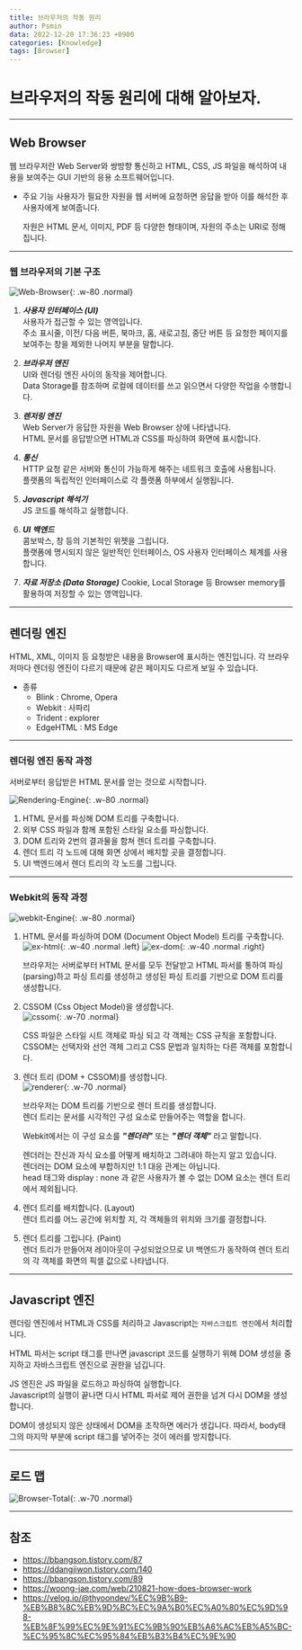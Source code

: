 ```yaml
---
title: 브라우저의 작동 원리
author: Psmin
data: 2022-12-20 17:36:23 +0900
categories: [Knowledge]
tags: [Browser]
---
```


# 브라우저의 작동 원리에 대해 알아보자.

---

## Web Browser

웹 브라우저란 Web Server와 쌍방향 통신하고 HTML, CSS, JS 파일을 해석하여 내용을 보여주는 GUI 기반의 응용 소프트웨어입니다.

- 주요 기능
  사용자가 필요한 자원을 웹 서버에 요청하면 응답을 받아 이를 해석한 후 사용자에게 보여줍니다.

  자원은 HTML 문서, 이미지, PDF 등 다양한 형태이며, 자원의 주소는 URI로 정해집니다.

---

### 웹 브라우저의 기본 구조

![Web-Browser](/assets/img/web-browser.png){: .w-80 .normal}

1. **_사용자 인터페이스 (UI)_**  
   사용자가 접근할 수 있는 영역입니다.  
   주소 표시줄, 이전/ 다음 버튼, 북마크, 홈, 새로고침, 중단 버튼 등 요청한 페이지를 보여주는 창을 제외한 나머지 부분을 말합니다.

2. **_브라우저 엔진_**  
   UI와 렌더링 엔진 사이의 동작을 제어합니다.  
   Data Storage를 참조하며 로컬에 데이터를 쓰고 읽으면서 다양한 작업을 수행합니다.

3. **_렌저링 엔진_**  
   Web Server가 응답한 자원을 Web Browser 상에 나타냅니다.  
   HTML 문서를 응답받으면 HTML과 CSS를 파싱하여 화면에 표시합니다.

4. **_통신_**  
   HTTP 요청 같은 서버와 통신이 가능하게 해주는 네트워크 호출에 사용됩니다.  
   플랫폼의 독립적인 인터페이스로 각 플랫폼 하부에서 실행됩니다.

5. **_Javascript 해석기_**  
   JS 코드를 해석하고 실행합니다.

6. **_UI 백엔드_**  
   콤보박스, 창 등의 기본적인 위젯을 그립니다.  
   플랫폼에 명시되지 않은 일반적인 인터페이스, OS 사용자 인터페이스 체계를 사용합니다.

7. **_자료 저장소 (Data Storage)_**
   Cookie, Local Storage 등 Browser memory를 활용하여 저장할 수 있는 영역입니다.

---

## 렌더링 엔진

HTML, XML, 이미지 등 요청받은 내용을 Browser에 표시하는 엔진입니다.
각 브라우저마다 렌더링 엔진이 다르기 때문에 같은 페이지도 다르게 보일 수 있습니다.

- 종류
  - Blink : Chrome, Opera
  - Webkit : 사파리
  - Trident : explorer
  - EdgeHTML : MS Edge

---

### 렌더링 엔진 동작 과정

서버로부터 응답받은 HTML 문서를 얻는 것으로 시작합니다.

![Rendering-Engine](/assets/img/rendering-engine.png){: .w-80 .normal}

1. HTML 문서를 파싱해 DOM 트리를 구축합니다.
2. 외부 CSS 파일과 함께 포함된 스타일 요소를 파싱합니다.
3. DOM 트리와 2번의 결과물을 함쳐 렌더 트리를 구축합니다.
4. 렌더 트리 각 노드에 대해 화면 상에서 배치할 곳을 결정합니다.
5. UI 백엔드에서 렌더 트리의 각 노드를 그립니다.

---

### Webkit의 동작 과정

![webkit-Engine](/assets/img/webkit-engine.png){: .w-80 .normal}

1. HTML 문서를 파싱하여 DOM (Document Object Model) 트리를 구축합니다.
   ![ex-html](/assets/img/webkit-01.png){: .w-40 .normal .left}
   ![ex-dom](/assets/img/webkit-02.png){: .w-40 .normal .right}

   브라우저는 서버로부터 HTML 문서를 모두 전달받고 HTML 파서를 통하여 파싱(parsing)하고 파싱 트리를 생성하고 생성된 파싱 트리를 기반으로 DOM 트리를 생성합니다.

2. CSSOM (Css Object Model)을 생성합니다.  
   ![cssom](/assets/img/cssom.png){: .w-70 .normal}

   CSS 파일은 스타일 시트 객체로 파싱 되고 각 객체는 CSS 규칙을 포함합니다.  
   CSSOM는 선택자와 선언 객체 그리고 CSS 문법과 일치하는 다른 객체를 포함합니다.

3. 렌더 트리 (DOM + CSSOM)를 생성합니다.  
   ![renderer](/assets/img/renderer.png){: .w-70 .normal}

   브라우저는 DOM 트리를 기반으로 렌더 트리를 생성합니다.  
   렌더 트리는 문서를 시각적인 구성 요소로 만들어주는 역할을 합니다.

   Webkit에서는 이 구성 요소를 **_"렌더러"_** 또는 **_"렌더 객체"_** 라고 말합니다.

   렌더러는 잔신과 자식 요소를 어떻게 배치하고 그려내야 하는지 알고 있습니다.  
   렌더러는 DOM 요소에 부합하지만 1:1 대응 관계는 아닙니다.  
   head 태그와 display : none 과 같은 사용자가 볼 수 없는 DOM 요소는 렌더 트리에서 제외됩니다.

4. 렌더 트리를 배치합니다. (Layout)  
   렌더 트리를 어느 공간에 위치할 지, 각 객체들의 위치와 크기를 결정합니다.

5. 렌더 트리를 그립니다. (Paint)  
   렌더 트리가 만들어져 레이아웃이 구성되었으므로 UI 백엔드가 동작하여 렌더 트리의 각 객체를 화면의 픽셀 값으로 나타냅니다.

---

## Javascript 엔진

렌더링 엔진에서 HTML과 CSS를 처리하고 Javascript는 `자바스크립트 엔진`에서 처리합니다.

HTML 파서는 script 태그를 만나면 javascript 코드를 실행하기 위해 DOM 생성을 중지하고 자바스크립트 엔진으로 권한을 넘깁니다.

JS 엔진은 JS 파일을 로드하고 파싱하여 실행합니다.  
Javascript의 실행이 끝나면 다시 HTML 파서로 제어 권한을 넘겨 다시 DOM을 생성합니다.

DOM이 생성되지 않은 상태에서 DOM을 조작하면 에러가 생깁니다. 따라서, body태그의 마지막 부분에 script 태그를 넣어주는 것이 에러를 방지합니다.

---

## 로드 맵

![Browser-Total](/assets/img/browser-total.png){: .w-70 .normal}

---

## 참조

- <https://bbangson.tistory.com/87>
- <https://ddangjiwon.tistory.com/140>
- <https://bbangson.tistory.com/89>
- <https://woong-jae.com/web/210821-how-does-browser-work>
- <https://velog.io/@thyoondev/%EC%9B%B9-%EB%B8%8C%EB%9D%BC%EC%9A%B0%EC%A0%80%EC%9D%98-%EB%8F%99%EC%9E%91%EC%9B%90%EB%A6%AC%EB%A5%BC-%EC%95%8C%EC%95%84%EB%B3%B4%EC%9E%90>
